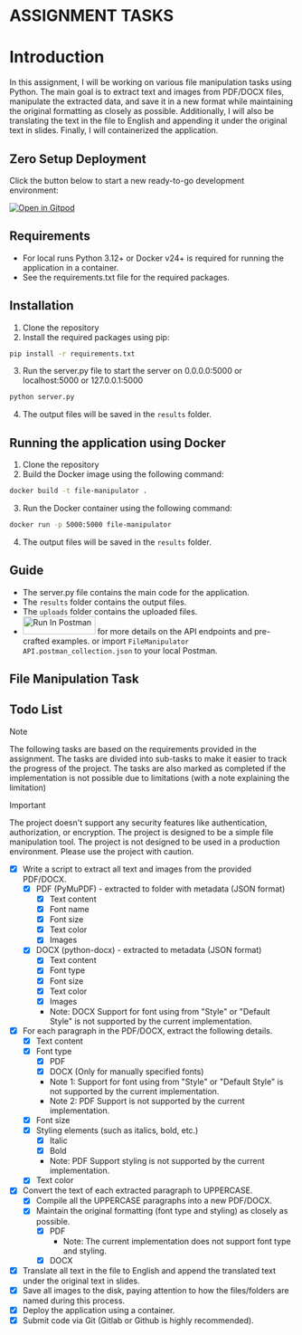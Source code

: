 # ASSIGNMENT TASKS
 <!-- File Manipulation Task
 1. Write a script to extract all text and images from the provided PDF/DOCX. Ensure that all
 images are saved to the disk.
 * Pay attention to how the files/folders are named during this process.
 2. Foreachparagraph in the PDF/DOCX, extract the following details:
 ● Textcontent
 ● Fonttype
 ● Fontsize
 ● Styling elements (such as italics, bold, etc.)
 ● Textcolor
 3. Convert the text of each extracted paragraph to UPPERCASE. Subsequently, compile all the
 UPPERCASE paragraphs into a new PDF/DOCX, maintaining the original formatting (font type
 and styling) as closely as possible.
 4. Write ascript to extract all text and images from the provided PPTX and then translate all the
 text in file to English and then append the translated text under the original text back in
 slides, please try to keep the font size as reasonable as possible.
 Note:--
 If possible, use container for deployment
 Submit code via Git (Gitlab or Github is highly recommended)
 Reference
 [1] A high performance Python library for data extraction, analysis, conversion & manipulation of PDF
 (and other) documents. https://pypi.org/project/PyMuPDF/
 [2] A flexible free and unlimited python tool to translate between different languages in a simple way
 using multiple translators. https://pypi.org/project/deep-translator -->
# Introduction
In this assignment, I will be working on various file manipulation tasks using Python. The main goal is to extract text and images from PDF/DOCX files, manipulate the extracted data, and save it in a new format while maintaining the original formatting as closely as possible. Additionally, I will also be translating the text in the file to English and appending it under the original text in slides. Finally, I will containerized the application.

## Zero Setup Deployment

Click the button below to start a new ready-to-go development environment:

[![Open in Gitpod](https://gitpod.io/button/open-in-gitpod.svg)](https://gitpod.io/#https://github.com/trthsa/thinkprompt-asm-file-manipulation)

## Requirements
- For local runs Python 3.12+ or Docker v24+ is required for running the application in a container.
- See the requirements.txt file for the required packages.

## Installation
1. Clone the repository
2. Install the required packages using pip:
```bash
pip install -r requirements.txt
```
3. Run the server.py file to start the server on 0.0.0.0:5000 or localhost:5000 or 127.0.0.1:5000

```bash
python server.py
```
4. The output files will be saved in the `results` folder.
## Running the application using Docker
1. Clone the repository
2. Build the Docker image using the following command:
```bash
docker build -t file-manipulator .
```
3. Run the Docker container using the following command:
```bash
docker run -p 5000:5000 file-manipulator
```
4. The output files will be saved in the `results` folder.


## Guide
- The server.py file contains the main code for the application.
- The `results` folder contains the output files.
- The `uploads` folder contains the uploaded files.
-  [<img src="https://run.pstmn.io/button.svg" alt="Run In Postman" style="width: 128px; height: 32px;">](https://app.getpostman.com/run-collection/12812349-6fd3ee6d-7481-406c-b8b5-3f06d33c0bfe?action=collection%2Ffork&source=rip_markdown&collection-url=entityId%3D12812349-6fd3ee6d-7481-406c-b8b5-3f06d33c0bfe%26entityType%3Dcollection%26workspaceId%3D08e923f8-b871-4725-a244-0f21f4d14775#?env%5BFM-API-ENV%5D=W3sia2V5IjoiaG9zdCIsInZhbHVlIjoiaHR0cDovLzEyNy4wLjAuMTo1MDAwIiwiZW5hYmxlZCI6dHJ1ZSwidHlwZSI6ImRlZmF1bHQifV0=) for more details on the API endpoints and pre-crafted examples. or import `FileManipulator API.postman_collection.json` to your local Postman.
## File Manipulation Task
## Todo List
> [!NOTE]
> The following tasks are based on the requirements provided in the assignment. The tasks are divided into sub-tasks to make it easier to track the progress of the project. The tasks are also marked as completed if the implementation is not possible due to limitations (with a note explaining the limitation)

> [!IMPORTANT]
> The project doesn't support any security features like authentication, authorization, or encryption. The project is designed to be a simple file manipulation tool. The project is not designed to be used in a production environment. Please use the project with caution.

- [x] Write a script to extract all text and images from the provided PDF/DOCX.
    - [x] PDF (PyMuPDF) - extracted to folder with metadata (JSON format)
        - [x] Text content
        - [x] Font name
        - [x] Font size
        - [x] Text color
        - [x] Images
    - [x] DOCX (python-docx) - extracted to metadata (JSON format)
        - [x] Text content
        - [x] Font type
        - [x] Font size
        - [x] Text color 
        - [x] Images
        - Note: DOCX Support for font using from "Style" or "Default Style" is not supported by the current implementation.
       
- [x] For each paragraph in the PDF/DOCX, extract the following details.
    - [x] Text content
    - [x] Font type
        - [x] PDF
        - [x] DOCX (Only for manually specified fonts)
        - Note 1: Support for font using from "Style" or "Default Style" is not supported by the current implementation.
        - Note 2: PDF Support is not supported by the current implementation.
    - [x] Font size
    - [x] Styling elements (such as italics, bold, etc.)
        - [x] Italic
        - [x] Bold
        - Note: PDF Support styling is not supported by the current implementation.
    - [x] Text color
- [x] Convert the text of each extracted paragraph to UPPERCASE.
    - [x] Compile all the UPPERCASE paragraphs into a new PDF/DOCX.
    - [x] Maintain the original formatting (font type and styling) as closely as possible.
        - [x] PDF
            - Note: The current implementation does not support font type and styling.
        - [x] DOCX
- [x] Translate all text in the file to English and append the translated text under the original text in slides.
- [x] Save all images to the disk, paying attention to how the files/folders are named during this process.
- [x] Deploy the application using a container.
- [x] Submit code via Git (Gitlab or Github is highly recommended).
